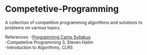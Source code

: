# Competetive-Programming
A collection of competitive programming algorithms and solutions to problems on various topics.

References:
-<a href="https://docs.google.com/document/d/1_dc3Ifg7Gg1LxhiqMMmE9UbTsXpdRiYh4pKILYG2eA4/edit">Programming Camp Syllabus</a><br>
-Competetive Programming 3, Steven Halim<br>
-Introduction to Algorithms, CLRS
